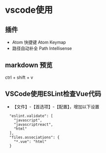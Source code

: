 # vscode使用
## 插件
* Atom 快捷键
  Atom Keymap
* 路径自动补全
  Path Intellisense
## markdown 预览
  ctrl + shift + v
## VSCode使用ESLint检查Vue代码
  * 【文件】-【首选项】-【配置】，增加以下设置
  ```text
    "eslint.validate": [
      "javascript",
      "javascriptreact",
      "html"
    ],
    "files.associations": {
      "*.vue": "html"
    }
  ```
